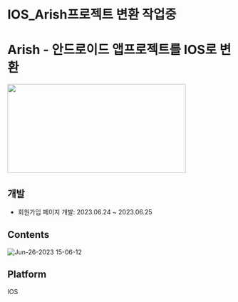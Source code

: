 # IOS_Arish프로젝트 변환 작업중
# Arish - 안드로이드 앱프로젝트를 IOS로 변환

<img src="https://user-images.githubusercontent.com/118662365/222961877-071dbd3e-5ece-44e1-88f8-da34470744d3.svg" width="400" height="200"/>

## 개발
- 회원가입 페이지 개발: 2023.06.24 ~ 2023.06.25

## Contents
![Jun-26-2023 15-06-12](https://github.com/beenyu0403/IOS_Arish/assets/118662365/4a368e72-ab78-4b84-ad85-fdf42ce64d40)

## Platform
IOS
